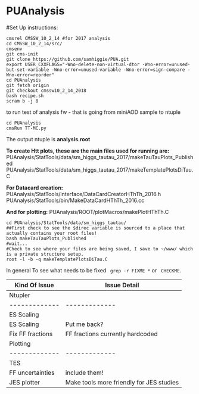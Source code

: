 PUAnalysis
==========


#Set Up instructions:

```
cmsrel CMSSW_10_2_14 #for 2017 analysis
cd CMSSW_10_2_14/src/
cmsenv
git cms-init 
git clone https://github.com/samhiggie/PUA.git   
export USER_CXXFLAGS="-Wno-delete-non-virtual-dtor -Wno-error=unused-but-set-variable -Wno-error=unused-variable -Wno-error=sign-compare -Wno-error=reorder"
cd PUAnalysis
git fetch origin
git checkout cmssw10_2_14_2018
bash recipe.sh 
scram b -j 8
```
to run test of analysis fw - that is going from miniAOD sample to ntuple

```
cd PUAnalysis
cmsRun TT-MC.py
```
The output ntuple is __analysis.root__


__To create Htt plots, these are the main files used for running are:__
PUAnalysis/StatTools/data/sm_higgs_tautau_2017/makeTauTauPlots_Published
PUAnalysis/StatTools/data/sm_higgs_tautau_2017/makeTemplatePlotsDiTau.C

__For Datacard creation:__
PUAnalysis/StatTools/interface/DataCardCreatorHThTh_2016.h
PUAnalysis/StatTools/bin/MakeDataCardHThTh_2016.cc

__And for plotting:__
PUAnalysis/ROOT/plotMacros/makePlotHThTh.C


```
cd PUAnalysis/StatTools/data/sm_higgs_tautau/
##First check to see the $direc variable is sourced to a place that actually contains your root files!
bash makeTauTauPlots_Published
#wait...
#Check to see where your files are being saved, I save to ~/www/ which is a private structure setup.
root -l -b -q makeTemplatePlotsDiTau.C
```

In general To see what needs to be fixed ``` grep -r FIXME *``` or ``` CHECKME```. 


| Kind Of Issue  | Issue Detail |
| ------------- | ------------- |
| Ntupler  | |
| ------------- | ------------- |
| ES Scaling    |   |
| ES Scaling    | Put me back?  |
| Fix FF fractions | FF fractions currently hardcoded |
| Plotting |  |
| ------------- | ------------- |
| TES 
| FF uncertainties | include them!|
| JES plotter | Make tools more friendly for JES studies |

